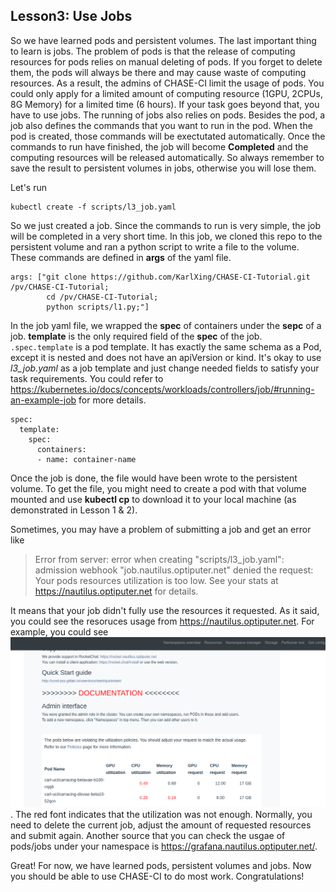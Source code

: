 ## Lesson3: Use Jobs
So we have learned pods and persistent volumes. The last important thing to learn is jobs. The problem of pods is that the release of computing resources for pods relies on manual deleting of pods. If you forget to delete them, the pods will always be there and may cause waste of computing resources. As a result, the admins of CHASE-CI limit the usage of pods. You could only apply for a limited amount of computing resource (1GPU, 2CPUs, 8G Memory) for a limited time (6 hours). If your task goes beyond that, you have to use jobs. The running of jobs also relies on pods. Besides the pod, a job also defines the commands that you want to run in the pod. When the pod is created, those commands will be exectutated automatically. Once the commands to run have finished, the job will become **Completed** and the computing resources will be released automatically. So always remember to save the result to persistent volumes in jobs, otherwise you will lose them.  

Let's run 
```
kubectl create -f scripts/l3_job.yaml
```
So we just created a job. Since the commands to run is very simple, the job will be completed in a very short time. In this job, we cloned this repo to the persistent volume and ran a python script to write a file to the volume. These commands are defined in **args** of the yaml file.
```
args: ["git clone https://github.com/KarlXing/CHASE-CI-Tutorial.git  /pv/CHASE-CI-Tutorial;
        cd /pv/CHASE-CI-Tutorial;
        python scripts/l1.py;"]
```

In the job yaml file, we wrapped the **spec** of containers under the **sepc** of a job. **template** is the only required field of the **spec** of the job. ```.spec.template``` is a pod template. It has exactly the same schema as a Pod, except it is nested and does not have an apiVersion or kind. It's okay to use *l3_job.yaml* as a job template and just change needed fields to satisfy your task requirements. You could refer to https://kubernetes.io/docs/concepts/workloads/controllers/job/#running-an-example-job for more details.

```
spec:
  template:
    spec:
      containers:
      - name: container-name
```

Once the job is done, the file would have been wrote to the persistent volume. To get the file, you might need to create a pod with that volume mounted and use **kubectl cp** to download it to your local machine (as demonstrated in Lesson 1 & 2). 

Sometimes, you may have a problem of submitting a job and get an error like 
> Error from server: error when creating "scripts/l3_job.yaml": admission webhook "job.nautilus.optiputer.net" denied the request: Your pods resources utilization is too low. See your stats at https://nautilus.optiputer.net for details.

It means that your job didn't fully use the resources it requested. As it said, you could see the resoruces usage from https://nautilus.optiputer.net. For example, you could see ![usage](imgs/l3-1.png). The red font indicates that the utilization was not enough. Normally, you need to delete the current job, adjust the amount of requested resources and submit again. Another source that you can check the usgae of pods/jobs under your namespace is https://grafana.nautilus.optiputer.net/. 


Great! For now, we have learned pods, persistent volumes and jobs. Now you should be able to use CHASE-CI to do most work. Congratulations! 
